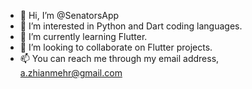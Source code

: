 - 👋 Hi, I’m @SenatorsApp
- 👀 I’m interested in Python and Dart coding languages.
- 🌱 I’m currently learning Flutter.
- 💞️ I’m looking to collaborate on Flutter projects. 
- 📫 You can reach me through my email address, a.zhianmehr@gmail.com

<!---
SenatorsApp/SenatorsApp is a ✨ special ✨ repository because its `README.md` (this file) appears on your GitHub profile.
You can click the Preview link to take a look at your changes.
--->
